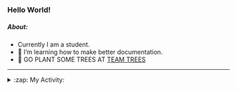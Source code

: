 ### Hello World!

##### About:
- Currently I am a student.
- 🌱 I’m learning how to make better documentation.
- 🌱 GO PLANT SOME TREES AT [TEAM TREES](https://teamtrees.org/)

---
<details>
  <summary>:zap: My Activity:</summary>
  
<!--START_SECTION:waka-->
![Code Time](http://img.shields.io/badge/Code%20Time-1%2C113%20hrs%2047%20mins-blue)

**I'm a Night 🦉** 

```text
🌞 Morning                1416 commits        ██░░░░░░░░░░░░░░░░░░░░░░░   09.28 % 
🌆 Daytime                5315 commits        █████████░░░░░░░░░░░░░░░░   34.83 % 
🌃 Evening                4369 commits        ███████░░░░░░░░░░░░░░░░░░   28.63 % 
🌙 Night                  4158 commits        ███████░░░░░░░░░░░░░░░░░░   27.25 % 
```
📅 **I'm Most Productive on Wednesday** 

```text
Monday                   2284 commits        ████░░░░░░░░░░░░░░░░░░░░░   14.97 % 
Tuesday                  1890 commits        ███░░░░░░░░░░░░░░░░░░░░░░   12.39 % 
Wednesday                3644 commits        ██████░░░░░░░░░░░░░░░░░░░   23.88 % 
Thursday                 1941 commits        ███░░░░░░░░░░░░░░░░░░░░░░   12.72 % 
Friday                   1485 commits        ██░░░░░░░░░░░░░░░░░░░░░░░   09.73 % 
Saturday                 1382 commits        ██░░░░░░░░░░░░░░░░░░░░░░░   09.06 % 
Sunday                   2632 commits        ████░░░░░░░░░░░░░░░░░░░░░   17.25 % 
```


📊 **This Week I Spent My Time On** 

```text
🔥 Editors: 
VS Code                  1 hr 22 mins        █████████████████████████   100.00 % 

🐱‍💻 Projects: 
praise                   58 mins             ██████████████████░░░░░░░   70.76 % 
recurring-call-reminder  24 mins             ███████░░░░░░░░░░░░░░░░░░   29.23 % 
ai                       0 secs              ░░░░░░░░░░░░░░░░░░░░░░░░░   00.02 % 
```


 Last Updated on 02/05/2023 22:08:26 UTC
<!--END_SECTION:waka-->
</details>

